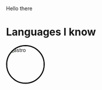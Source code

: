 <p>Hello there</p>

<h1>Languages I know</h1>

<img src="https://ih1.redbubble.net/image.4120771399.2973/raf,360x360,075,t,fafafa:ca443f4786.jpg" alt="astro"
    class="image" width="100" height="100" style="border-radius: 100%; object-fit: cover; border: 3px solid black;" />
